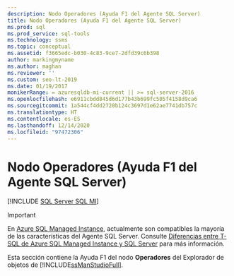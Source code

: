 ```yaml
---
description: Nodo Operadores (Ayuda F1 del Agente SQL Server)
title: Nodo Operadores (Ayuda F1 del Agente SQL Server)
ms.prod: sql
ms.prod_service: sql-tools
ms.technology: ssms
ms.topic: conceptual
ms.assetid: f3665edc-b030-4c83-9ce7-2dfd39c6b398
author: markingmyname
ms.author: maghan
ms.reviewer: ''
ms.custom: seo-lt-2019
ms.date: 01/19/2017
monikerRange: = azuresqldb-mi-current || >= sql-server-2016
ms.openlocfilehash: e6911cbdd845d6d177b43b699fc505f4158d9ca6
ms.sourcegitcommit: 1a544cf4dd2720b124c3697d1e62ae7741db757c
ms.translationtype: HT
ms.contentlocale: es-ES
ms.lasthandoff: 12/14/2020
ms.locfileid: "97472306"
---
```

# <a name="operators-node-sql-server-agent-f1-help"></a>Nodo Operadores (Ayuda F1 del Agente SQL Server)

[!INCLUDE [SQL Server SQL MI](../../includes/applies-to-version/sql-asdbmi.md)]

> [!IMPORTANT]  
> En [Azure SQL Managed Instance](/azure/sql-database/sql-database-managed-instance), actualmente son compatibles la mayoría de las características del Agente SQL Server. Consulte [Diferencias entre T-SQL de Azure SQL Managed Instance y SQL Server](/azure/sql-database/sql-database-managed-instance-transact-sql-information#sql-server-agent) para más información.

Esta sección contiene la Ayuda F1 del nodo **Operadores** del Explorador de objetos de [!INCLUDE[ssManStudioFull](../../includes/ssmanstudiofull-md.md)].